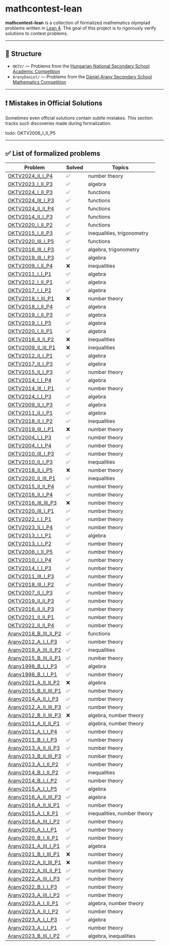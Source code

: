 # mathcontest-lean

**mathcontest-lean** is a collection of formalized mathematics olympiad problems written in [Lean 4](https://leanprover-community.github.io/). The goal of this project is to rigorously verify solutions to contest problems.

---

## 🔧 Structure

- `OKTV/` — Problems from the [Hungarian National Secondary School Academic Competition](https://www.oktatas.hu/kozneveles/tanulmanyi_versenyek_/oktv_kereteben/versenyfeladatok_javitasi_utmutatok)
- `AranyDaniel/` — Problems from the [Dániel Arany Secondary School Mathematics Competition](https://www.bolyai.hu/versenyek-arany-daniel-matematikaverseny/)

---

## ❗ Mistakes in Official Solutions

Sometimes even official solutions contain subtle mistakes. This section tracks such discoveries made during formalization.

todo: OKTV2006_I_II_P5

---

## ✅ List of formalized problems

|Problem|Solved                       |Topics|
|-------|-----------------------------|------|
|[OKTV2024_II_I_P4](OKTV/OKTV2024_II_I_P4.lean)|✅                            |number theory|
|[OKTV2023_I_II_P3](OKTV/OKTV2023_I_II_P3.lean)|✅                            |algebra|
|[OKTV2024_I_II_P3](OKTV/OKTV2024_I_II_P3.lean)|✅                            |functions|
|[OKTV2024_III_I_P3](OKTV/OKTV2024_III_I_P3.lean)|✅                            |functions|
|[OKTV2024_II_II_P4](OKTV/OKTV2024_II_II_P4.lean)|✅                            |functions|
|[OKTV2014_II_I_P3](OKTV/OKTV2014_II_I_P3.lean)|✅                            |functions|
|[OKTV2020_I_II_P2](OKTV/OKTV2020_I_II_P2.lean)|✅                            |functions|
|[OKTV2015_I_II_P3](OKTV/OKTV2015_I_II_P3.lean)|✅                            |inequalities, trigonometry|
|[OKTV2020_III_I_P5](OKTV/OKTV2020_III_I_P5.lean)|✅                            |functions|
|[OKTV2016_III_I_P3](OKTV/OKTV2016_III_I_P3.lean)|✅                            |algebra, trigonometry|
|[OKTV2019_III_I_P3](OKTV/OKTV2019_III_I_P3.lean)|✅                            |algebra|
|[OKTV2009_I_II_P4](OKTV/OKTV2009_I_II_P4.lean)|❌                            |inequalities|
|[OKTV2011_I_I_P1](OKTV/OKTV2011_I_I_P1.lean)|✅                            |algebra|
|[OKTV2012_I_II_P1](OKTV/OKTV2012_I_II_P1.lean)|✅                            |algebra|
|[OKTV2017_I_I_P2](OKTV/OKTV2017_I_I_P2.lean)|✅                            |algebra|
|[OKTV2018_I_III_P1](OKTV/OKTV2018_I_III_P1.lean)|❌                            |number theory|
|[OKTV2018_I_II_P4](OKTV/OKTV2018_I_II_P4.lean)|✅                            |algebra|
|[OKTV2019_I_II_P3](OKTV/OKTV2019_I_II_P3.lean)|✅                            |algebra|
|[OKTV2019_I_I_P5](OKTV/OKTV2019_I_I_P5.lean)|✅                            |algebra|
|[OKTV2020_I_II_P1](OKTV/OKTV2020_I_II_P1.lean)|✅                            |algebra|
|[OKTV2016_II_II_P2](OKTV/OKTV2016_II_II_P2.lean)|❌                            |inequalities|
|[OKTV2009_II_III_P1](OKTV/OKTV2009_II_III_P1.lean)|❌                            |inequalities|
|[OKTV2012_II_I_P1](OKTV/OKTV2012_II_I_P1.lean)|✅                            |algebra|
|[OKTV2017_II_I_P3](OKTV/OKTV2017_II_I_P3.lean)|✅                            |algebra|
|[OKTV2015_II_I_P3](OKTV/OKTV2015_II_I_P3.lean)|✅                            |number theory|
|[OKTV2014_I_I_P4](OKTV/OKTV2014_I_I_P4.lean)|✅                            |algebra|
|[OKTV2014_III_I_P1](OKTV/OKTV2014_III_I_P1.lean)|✅                            |number theory|
|[OKTV2024_I_I_P3](OKTV/OKTV2024_I_I_P3.lean)|✅                            |algebra|
|[OKTV2009_II_I_P3](OKTV/OKTV2009_II_I_P3.lean)|✅                            |algebra|
|[OKTV2011_II_I_P1](OKTV/OKTV2011_II_I_P1.lean)|✅                            |algebra|
|[OKTV2018_II_I_P2](OKTV/OKTV2018_II_I_P2.lean)|✅                            |inequalities|
|[OKTV2019_III_I_P1](OKTV/OKTV2019_III_I_P1.lean)|❌                            |number theory|
|[OKTV2004_I_I_P3](OKTV/OKTV2004_I_I_P3.lean)|✅                            |number theory|
|[OKTV2004_I_I_P4](OKTV/OKTV2004_I_I_P4.lean)|✅                            |number theory|
|[OKTV2010_III_I_P3](OKTV/OKTV2010_III_I_P3.lean)|✅                            |number theory|
|[OKTV2010_II_I_P3](OKTV/OKTV2010_II_I_P3.lean)|✅                            |inequalities|
|[OKTV2018_II_I_P5](OKTV/OKTV2018_II_I_P5.lean)|❌                            |number theory|
|[OKTV2020_II_III_P1](OKTV/OKTV2020_II_III_P1.lean)|✅                            |inequalities|
|[OKTV2015_II_II_P4](OKTV/OKTV2015_II_II_P4.lean)|✅                            |number theory|
|[OKTV2016_II_I_P4](OKTV/OKTV2016_II_I_P4.lean)|✅                            |number theory|
|[OKTV2016_III_III_P3](OKTV/OKTV2016_III_III_P3.lean)|❌                            |number theory|
|[OKTV2020_III_I_P1](OKTV/OKTV2020_III_I_P1.lean)|✅                            |number theory|
|[OKTV2022_I_I_P1](OKTV/OKTV2022_I_I_P1.lean)|✅                            |number theory|
|[OKTV2023_II_I_P4](OKTV/OKTV2023_II_I_P4.lean)|✅                            |number theory|
|[OKTV2013_I_I_P1](OKTV/OKTV2013_I_I_P1.lean)|✅                            |algebra|
|[OKTV2013_I_I_P2](OKTV/OKTV2013_I_I_P2.lean)|✅                            |number theory|
|[OKTV2006_I_II_P5](OKTV/OKTV2006_I_II_P5.lean)|✅                            |number theory|
|[OKTV2010_I_I_P4](OKTV/OKTV2010_I_I_P4.lean)|✅                            |number theory|
|[OKTV2014_I_I_P3](OKTV/OKTV2014_I_I_P3.lean)|✅                            |number theory|
|[OKTV2011_III_I_P3](OKTV/OKTV2011_III_I_P3.lean)|✅                            |number theory|
|[OKTV2018_III_I_P2](OKTV/OKTV2018_III_I_P2.lean)|✅                            |number theory|
|[OKTV2007_II_I_P3](OKTV/OKTV2007_II_I_P3.lean)|✅                            |number theory|
|[OKTV2019_II_II_P3](OKTV/OKTV2019_II_II_P3.lean)|✅                            |number theory|
|[OKTV2016_II_II_P3](OKTV/OKTV2016_II_II_P3.lean)|✅                            |number theory|
|[OKTV2021_II_II_P1](OKTV/OKTV2021_II_II_P1.lean)|✅                            |number theory|
|[OKTV2022_II_II_P4](OKTV/OKTV2022_II_II_P4.lean)|✅                            |number theory|
|[Arany2018_B_III_II_P2](Arany/Arany2018_B_III_II_P2.lean)|✅                            |functions|
|[Arany2012_A_I_I_P3](Arany/Arany2012_A_I_I_P3.lean)|✅                            |number theory|
|[Arany2019_A_III_II_P2](Arany/Arany2019_A_III_II_P2.lean)|✅                            |inequalities|
|[Arany2015_B_III_II_P1](Arany/Arany2015_B_III_II_P1.lean)|✅                            |number theory|
|[Arany1998_B_I_I_P3](Arany/Arany1998_B_I_I_P3.lean)|✅                            |algebra|
|[Arany1998_B_I_I_P1](Arany/Arany1998_B_I_I_P1.lean)|✅                            |number theory|
|[Arany2021_A_II_II_P2](Arany/Arany2021_A_II_II_P2.lean)|❌                            |algebra|
|[Arany2015_B_II_III_P1](Arany/Arany2015_B_II_III_P1.lean)|✅                            |number theory|
|[Arany2014_A_II_I_P3](Arany/Arany2014_A_II_I_P3.lean)|✅                            |number theory|
|[Arany2012_A_II_III_P3](Arany/Arany2012_A_II_III_P3.lean)|✅                            |number theory|
|[Arany2012_B_II_III_P3](Arany/Arany2012_B_II_III_P3.lean)|❌                            |algebra, number theory|
|[Arany2011_A_II_II_P1](Arany/Arany2011_A_II_II_P1.lean)|✅                            |algebra, number theory|
|[Arany2011_A_I_I_P4](Arany/Arany2011_A_I_I_P4.lean)|✅                            |number theory|
|[Arany2011_B_I_I_P3](Arany/Arany2011_B_I_I_P3.lean)|✅                            |number theory|
|[Arany2013_A_II_II_P3](Arany/Arany2013_A_II_II_P3.lean)|✅                            |number theory|
|[Arany2013_B_II_III_P3](Arany/Arany2013_B_II_III_P3.lean)|✅                            |number theory|
|[Arany2013_A_I_II_P2](Arany/Arany2013_A_I_II_P2.lean)|✅                            |number theory|
|[Arany2014_B_I_II_P2](Arany/Arany2014_B_I_II_P2.lean)|✅                            |inequalities|
|[Arany2014_B_I_I_P2](Arany/Arany2014_B_I_I_P2.lean)|✅                            |number theory|
|[Arany2015_A_I_I_P5](Arany/Arany2015_A_I_I_P5.lean)|✅                            |algebra|
|[Arany2016_A_II_III_P3](Arany/Arany2016_A_II_III_P3.lean)|✅                            |algebra|
|[Arany2016_A_II_II_P1](Arany/Arany2016_A_II_II_P1.lean)|✅                            |number theory|
|[Arany2015_A_I_II_P1](Arany/Arany2015_A_I_II_P1.lean)|✅                            |inequalities, number theory|
|[Arany2018_A_III_I_P2](Arany/Arany2018_A_III_I_P2.lean)|✅                            |number theory|
|[Arany2020_A_I_I_P1](Arany/Arany2020_A_I_I_P1.lean)|✅                            |number theory|
|[Arany2020_B_I_II_P1](Arany/Arany2020_B_I_II_P1.lean)|✅                            |number theory|
|[Arany2021_A_III_I_P1](Arany/Arany2021_A_III_I_P1.lean)|✅                            |algebra|
|[Arany2021_B_I_III_P1](Arany/Arany2021_B_I_III_P1.lean)|❌                            |number theory|
|[Arany2022_A_II_III_P1](Arany/Arany2022_A_II_III_P1.lean)|❌                            |number theory|
|[Arany2022_A_III_II_P1](Arany/Arany2022_A_III_II_P1.lean)|✅                            |number theory|
|[Arany2022_A_III_I_P3](Arany/Arany2022_A_III_I_P3.lean)|✅                            |number theory|
|[Arany2022_B_I_I_P3](Arany/Arany2022_B_I_I_P3.lean)|✅                            |number theory|
|[Arany2023_A_III_I_P2](Arany/Arany2023_A_III_I_P2.lean)|✅                            |number theory|
|[Arany2023_A_I_II_P1](Arany/Arany2023_A_I_II_P1.lean)|✅                            |algebra, number theory|
|[Arany2023_A_II_I_P2](Arany/Arany2023_A_II_I_P2.lean)|✅                            |number theory|
|[Arany2023_A_I_I_P3](Arany/Arany2023_A_I_I_P3.lean)|✅                            |algebra|
|[Arany2023_A_I_I_P1](Arany/Arany2023_A_I_I_P1.lean)|✅                            |number theory|
|[Arany2023_B_III_I_P2](Arany/Arany2023_B_III_I_P2.lean)|✅                            |algebra, inequalities|
